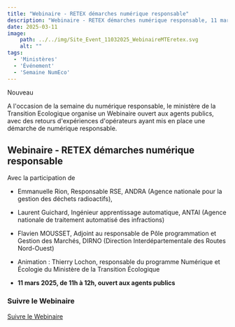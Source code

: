 ```yaml
---
title: "Webinaire - RETEX démarches numérique responsable"
description: "Webinaire - RETEX démarches numérique responsable, 11 mars 2025, de 11h à 12h. Organisé par le ministère de la Transition Ecologique"
date: 2025-03-11
image:
    path: ../../img/Site_Event_11032025_WebinaireMTEretex.svg
    alt: ""
tags:
  - 'Ministères'
  - 'Événement'
  - 'Semaine NumEco'
---
```


<span class="fr-badge fr-badge--success fr-badge--no-icon">Nouveau</span>

<!-- chapô-->
A l'occasion de la semaine du numérique responsable, le ministère de la Transition Ecologique organise un Webinaire ouvert aux agents publics, avec des retours d'expériences d'opérateurs ayant mis en place une démarche de numérique responsable.

## Webinaire - RETEX démarches numérique responsable

Avec la participation de 
* Emmanuelle Rion, Responsable RSE, ANDRA (Agence nationale pour la gestion des déchets radioactifs), 
* Laurent Guichard, Ingénieur apprentissage automatique, ANTAI (Agence nationale de traitement automatisé des infractions) 
* Flavien MOUSSET, Adjoint au responsable de Pôle programmation et Gestion des Marchés, DIRNO (Direction Interdépartementale des Routes Nord-Ouest)
* Animation : Thierry Lochon, responsable du programme Numérique et Écologie du Ministère de la Transition Écologique

* **11 mars 2025, de 11h à 12h, ouvert aux agents publics**

<div class="fr-callout">
    <h3 class="fr-callout__title">Suivre le Webinaire</h3>
    <a class="fr-btn" href="https://guest.lifesize.com/6515666" target="_blank">
    Suivre le Webinaire
    </a>
</div>
